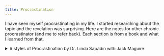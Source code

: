 ```yaml
---
title: Procrastination
---
```


I have seen myself procrastinating in my life. I started researching about the
topic and the revelation was surprising. Here are the notes for other chronic
procrastinator (and me to refer back). Each section is from a book and what I
learned from that.

<details>
    <summary>6 styles of Procrastination by Dr. Linda Sapadin with Jack Maguire</summary>

Linda defines six types of procrastination

- The Perfectionist: "...BUT I want it to be perfect!"
- The Dreamer: "...BUT I hate all those bothersome details!"
- The Worrier: "...BUT I am afraid to change!"
- The Defier: "...BUT why should I have to do it?"
- The Crisis-Maker: "BUT I only get motivated at the last minute!"
- The Overdoer: "BUT I have so much to do!"

Linda suggest that human beings display a mix of styles. Linda also explains
the role of childhood and past in developing these habits. The perfectionist is
seen as someone lacking self-esteem which might have happened if the family was
demanding and wanted you to score the good marks. In INDIA, society puts too
much pressure on the studies and I can relate with how to pressure can make you
a perfectionist.

After the definition, follows a self-assesment. Here are my results:

                  | Total | Major | Minor | Rank
    Crisis-Maker  | 10    | YES   |       | 1
    Over-doer     | 10    | YES   |       | 1
    Perfectionist | 8     |       | YES   | 2
    Worrier       | 7     |       | YES   | 3
    Dreamer       | 5     |       | YES   | 4
    Defier        | 1     |       | YES   | 5

I am not fan of these self-assesment test, so let us see how it goes.
</details>
